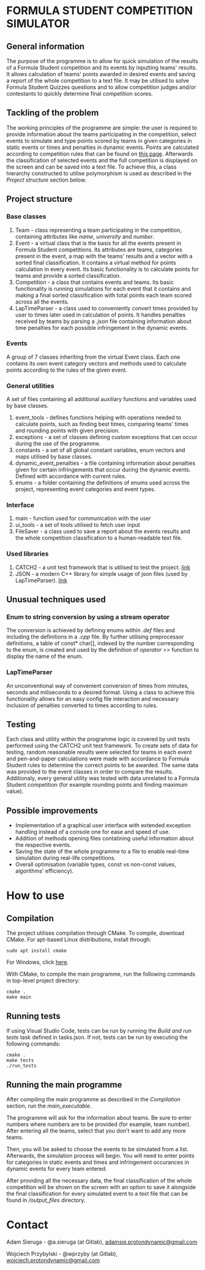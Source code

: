 # FORMULA STUDENT COMPETITION SIMULATOR
## General information
The purpose of the programme is to allow for quick simulation of the results of a Formula Student competition and its events by inputting teams' results. It allows calculation of teams' points awarded in desired events and saving a report of the whole competition to a text file. It may be utilised to solve Formula Student Quizzes questions and to allow competition judges and/or contestants to quickly determine final competition scores.

## Tackling of the problem
The working principles of the programme are simple: the user is required to provide information about the teams participating in the competition, select events to simulate and type points scored by teams in given categories in static events or times and penalties in dynamic events. Points are calculated according to competition rules that can be found on [this page](https://www.formulastudent.de/fileadmin/user_upload/all/2022/rules/FS-Rules_2022_v1.0.pdf). Afterwards the classification of selected events and the full competition is displayed on the screen and can be saved into a text file. To achieve this, a class hierarchy constructed to utilise polymorphism is used as described in the _Project structure_ section below.

## Project structure

### Base classes
1. Team - class representing a team participating in the competition, containing attributes like _name_, _university_ and _number_.
2. Event - a virtual class that is the basis for all the events present in Formula Student competitions. Its attributes are teams, categories present in the event, a map with the teams' results and a vector with a sorted final classification. It contains a virtual method for points calculation in every event. Its basic functionality is to calculate points for teams and provide a sorted classification.
3. Competition - a class that contains events and teams. Its basic functionality is running simulations for each event that it contains and making a final sorted classification with total points each team scored across all the events.
4. LapTimeParser - a class used to conveniently convert times provided by user to times later used in calculation of points. It handles penalties received by teams by parsing a _.json_ file containing information about time penalties for each possible infringement in the dynamic events.

### Events
A group of 7 classes inheriting from the virtual Event class. Each one contains its own event category vectors and methods used to calculate points according to the rules of the given event.

### General utilities
A set of files containing all additional auxiliary functions and variables used by base classes.
1. event_tools - defines functions helping with operations needed to calculate points, such as finding best times, comparing teams' times and rounding points with given precision.
2. exceptions - a set of classes defining custom exceptions that can occur during the use of the programme.
3. constants - a set of all global constant variables, enum vectors and maps utilised by base classes.
4. dynamic_event_penalties - a file containing information about penalties given for certain infringements that occur during the dynamic events. Defined with accordance with current rules.
5. enums - a folder containing the definitions of enums used across the project, representing event categories and event types.

### Interface
1. main - function used for communication with the user
2. ui_tools - a set of tools utilised to fetch user input
3. FileSaver - a class used to save a report about the events results and the whole competition classification to a human-readable text file.

### Used libraries
1. CATCH2 - a unit test framework that is utilised to test the project. [link](https://github.com/catchorg/Catch2)
2. JSON - a modern C++ library for simple usage of json files (used by LapTimeParser). [link](https://github.com/nlohmann/json)


## Unusual techniques used

### Enum to string conversion by using a stream operator
The conversion is achieved by defining enums within _.def_ files and including the definitions in a _.cpp_ file. By further utilising preprocessor definitions, a table of const* char[], indexed by the number corresponding to the enum, is created and used by the definition of _operator >>_ function to display the name of the enum.

### LapTimeParser
An unconventional way of convenient conversion of times from minutes, seconds and miliseconds to a desired format. Using a class to achieve this functionality allows for an easy config file interaction and necessary inclusion of penalties converted to times according to rules.


## Testing
Each class and utility within the programme logic is covered by unit tests performed using the CATCH2 unit test framework. To create sets of data for testing, random reasonable results were selected for teams in each event and pen-and-paper calculations were made with accordance to Formula Student rules to determine the correct points to be awarded. The same data was provided to the event classes in order to compare the results. Additionaly, every general utility was tested with data unrelated to a Formula Student competition (for example rounding points and finding maximum value).

## Possible improvements
- Implementation of a graphical user interface with extended exception handling instead of a console one for ease and speed of use.
- Addition of methods opening files contatining useful information about the respective events.
- Saving the state of the whole programme to a file to enable real-time simulation during real-life competitions.
- Overall optimisation (variable types, const vs non-const values, algorithms' efficiency).

# How to use

## Compilation
The project utilises compilation through CMake. To compile, download CMake. For apt-based Linux distributions, install through:
```
sudo apt install cmake
```
For Windows, click [here](https://cmake.org/download/).

With CMake, to compile the main programme, run the following commands in top-level project directory:
```
cmake .
make main
```

## Running tests
If using Visual Studio Code, tests can be run by running the _Build and run tests_ task defined in tasks.json. If not, tests can be run by executing the following commands:
```
cmake .
make tests
./run_tests
```

## Running the main programme
After compiling the main programme as described in the _Compilation_ section, run the _main_executable_.

The programme will ask for the information about teams. Be sure to enter numbers where numbers are to be provided (for example, team number). After entering all the teams, select that you don't want to add any more teams.

Then, you will be asked to choose the events to be simulated from a list. Afterwards, the simulation process will begin. You will need to enter points for categories in static events and times and infringement occurances in dynamic events for every team entered.

After providing all the necessary data, the final classification of the whole competition will be shown on the screen with an option to save it alongside the final classification for every simulated event to a text file that can be found in _/output_files_ directory.

# Contact
Adam Sieruga - @a.sieruga (at Gitlab), adamsie.protondynamic@gmail.com

Wojciech Przybylski - @wprzyby (at Gitlab), wojciech.protondynamic@gmail.com
